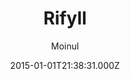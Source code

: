 ---
layout: JamstackTheme
title: Rifyll
github: https://github.com/itsrifat/rifyll
demo: https://itsrifat.github.io/rifyll/
author: Moinul
ssg: Jekyll
date: 2015-01-01T21:38:31.000Z
description: 'A simple blog template for jekyll based on twitter bootstrap 3 '
stale: true
---